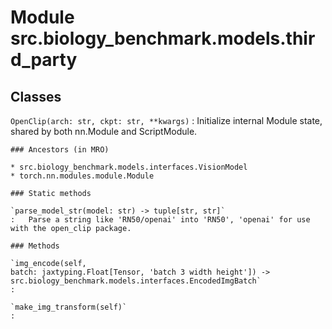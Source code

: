 Module src.biology_benchmark.models.third_party
===============================================

Classes
-------

`OpenClip(arch: str, ckpt: str, **kwargs)`
:   Initialize internal Module state, shared by both nn.Module and ScriptModule.

    ### Ancestors (in MRO)

    * src.biology_benchmark.models.interfaces.VisionModel
    * torch.nn.modules.module.Module

    ### Static methods

    `parse_model_str(model: str) ‑> tuple[str, str]`
    :   Parse a string like 'RN50/openai' into 'RN50', 'openai' for use with the open_clip package.

    ### Methods

    `img_encode(self, batch: jaxtyping.Float[Tensor, 'batch 3 width height']) ‑> src.biology_benchmark.models.interfaces.EncodedImgBatch`
    :

    `make_img_transform(self)`
    :